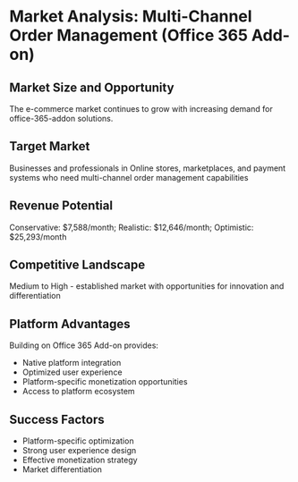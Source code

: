 # Market Analysis: Multi-Channel Order Management (Office 365 Add-on)

## Market Size and Opportunity
The e-commerce market continues to grow with increasing demand for office-365-addon solutions.

## Target Market
Businesses and professionals in Online stores, marketplaces, and payment systems who need multi-channel order management capabilities

## Revenue Potential
Conservative: $7,588/month; Realistic: $12,646/month; Optimistic: $25,293/month

## Competitive Landscape
Medium to High - established market with opportunities for innovation and differentiation

## Platform Advantages
Building on Office 365 Add-on provides:
- Native platform integration
- Optimized user experience
- Platform-specific monetization opportunities
- Access to platform ecosystem

## Success Factors
- Platform-specific optimization
- Strong user experience design
- Effective monetization strategy
- Market differentiation

